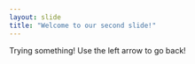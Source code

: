 ```yaml
---
layout: slide
title: "Welcome to our second slide!"
---
```

Trying something!
Use the left arrow to go back!
